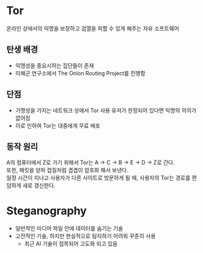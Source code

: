 # Tor
온라인 상에서의 익명을 보장하고 검열을 피할 수 있게 해주는 자유 소프트웨어    
## 탄생 배경
- 익명성을 중요시하는 집단들이 존재
- 미해군 연구소에서 The Onion Routing Project를 진행함

## 단점
- 기명성을 가지는 네트워크 상에서 Tor 사용 유저가 한정되어 있다면 익명의 의의가 없어짐
- 이로 인하여 Tor는 대중에게 무료 배포

## 동작 원리
A의 컴퓨터에서 Z로 가기 위해서 Tor는 A -> C -> B -> E -> D -> Z로 간다.    
또한, 패킷을 양파 껍질처럼 겹겹이 암호화 해서 보낸다.    
일정 시간이 지나고 사용자가 다른 사이트로 방문하게 될 때, 사용자의 Tor는 경로를 랜덤하게 새로 갱신한다.

# Steganography
- 일반적인 미디어 파일 안에 데이터를 숨기는 기술
- 고전적인 기술, 하지만 현실적으로 탐지하기 어려워 꾸준히 사용
    - 최근 AI 기술이 접목되어 고도화 되고 있음